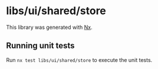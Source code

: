 # libs/ui/shared/store

This library was generated with [Nx](https://nx.dev).

## Running unit tests

Run `nx test libs/ui/shared/store` to execute the unit tests.
